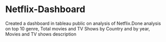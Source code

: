 # Netflix-Dashboard
Created a dashboard in tableau public on analysis of Netflix.Done analysis on top 10 genre, Total movies and TV Shows by Country and by year, Movies and TV shows description
